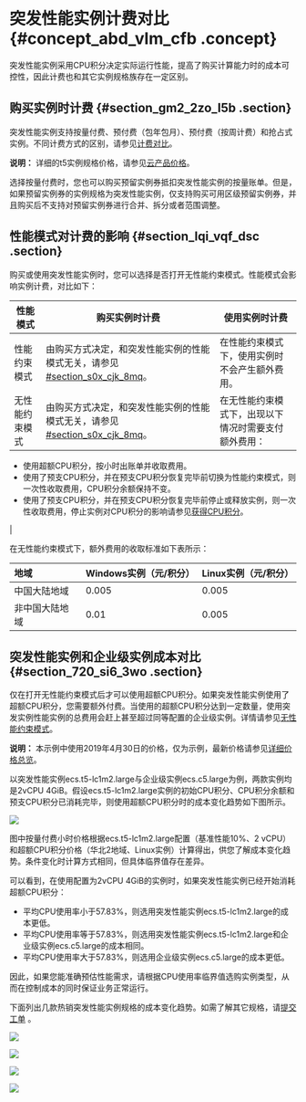 # 突发性能实例计费对比 {#concept_abd_vlm_cfb .concept}

突发性能实例采用CPU积分决定实际运行性能，提高了购买计算能力时的成本可控性，因此计费也和其它实例规格族存在一定区别。

## 购买实例时计费 {#section_gm2_2zo_l5b .section}

突发性能实例支持按量付费、预付费（包年包月）、预付费（按周计费）和抢占式实例。不同计费方式的区别，请参见[计费对比](../../../../cn.zh-CN/产品定价/计费对比.md#)。

**说明：** 详细的t5实例规格价格，请参见[云产品价格](https://www.aliyun.com/price/product#/ecs/detail)。

选择按量付费时，您也可以购买预留实例券抵扣突发性能实例的按量账单。但是，如果预留实例券的实例规格为突发性能实例，仅支持购买可用区级预留实例券，并且购买后不支持对预留实例券进行合并、拆分或者范围调整。

## 性能模式对计费的影响 {#section_lqi_vqf_dsc .section}

购买或使用突发性能实例时，您可以选择是否打开无性能约束模式。性能模式会影响实例计费，对比如下：

|性能模式|购买实例时计费|使用实例时计费|
|----|-------|-------|
|性能约束模式|由购买方式决定，和突发性能实例的性能模式无关，请参见[\#section\_s0x\_cjk\_8mq](#section_s0x_cjk_8mq)。|在性能约束模式下，使用实例时不会产生额外费用。|
|无性能约束模式|由购买方式决定，和突发性能实例的性能模式无关，请参见[\#section\_s0x\_cjk\_8mq](#section_s0x_cjk_8mq)。| 在无性能约束模式下，出现以下情况时需要支付额外费用：

-   使用超额CPU积分，按小时出账单并收取费用。
-   使用了预支CPU积分，并在预支CPU积分恢复完毕前切换为性能约束模式，则一次性收取费用，CPU积分余额保持不变。
-   使用了预支CPU积分，并在预支CPU积分恢复完毕前停止或释放实例，则一次性收取费用，停止实例对CPU积分的影响请参见[获得CPU积分](cn.zh-CN/实例/选择实例规格/突发型/什么是突发性能实例.md#section_h4n_jgr_6b4)。

 |

在无性能约束模式下，额外费用的收取标准如下表所示：

|地域|Windows实例（元/积分）|Linux实例（元/积分）|
|:-|:--------------|:------------|
|中国大陆地域|0.005|0.005|
|非中国大陆地域|0.01|0.005|

## 突发性能实例和企业级实例成本对比 {#section_720_si6_3wo .section}

仅在打开无性能约束模式后才可以使用超额CPU积分。如果突发性能实例使用了超额CPU积分，您需要额外付费。当使用的超额CPU积分达到一定数量，使用突发实例性能实例的总费用会赶上甚至超过同等配置的企业级实例。详情请参见[无性能约束模式](cn.zh-CN/实例/选择实例规格/突发型/什么是突发性能实例.md#section_i6c_2kn_y5s)。

**说明：** 本示例中使用2019年4月30日的价格，仅为示例，最新价格请参见[详细价格总览](https://www.aliyun.com/price/product#/ecs/detail)。

以突发性能实例ecs.t5-lc1m2.large与企业级实例ecs.c5.large为例，两款实例均是2vCPU 4GiB。假设ecs.t5-lc1m2.large实例的初始CPU积分、CPU积分余额和预支CPU积分已消耗完毕，则使用超额CPU积分时的成本变化趋势如下图所示。

![](http://static-aliyun-doc.oss-cn-hangzhou.aliyuncs.com/assets/img/161269/155921574646093_zh-CN.png)

图中按量付费小时价格根据ecs.t5-lc1m2.large配置（基准性能10%、2 vCPU）和超额CPU积分价格（华北2地域、Linux实例）计算得出，供您了解成本变化趋势。条件变化时计算方式相同，但具体临界值存在差异。

可以看到，在使用配置为2vCPU 4GiB的实例时，如果突发性能实例已经开始消耗超额CPU积分：

-   平均CPU使用率小于57.83%，则选用突发性能实例ecs.t5-lc1m2.large的成本更低。
-   平均CPU使用率等于57.83%，则选用突发性能实例ecs.t5-lc1m2.large和企业级实例ecs.c5.large的成本相同。
-   平均CPU使用率大于57.83%，则选用企业级实例ecs.c5.large的成本更低。

因此，如果您能准确预估性能需求，请根据CPU使用率临界值选购实例类型，从而在控制成本的同时保证业务正常运行。

下面列出几款热销突发性能实例规格的成本变化趋势。如需了解其它规格，请[提交工单](https://selfservice.console.aliyun.com/ticket/createIndex) 。

![](http://static-aliyun-doc.oss-cn-hangzhou.aliyuncs.com/assets/img/161269/155921574645519_zh-CN.png)

![](http://static-aliyun-doc.oss-cn-hangzhou.aliyuncs.com/assets/img/161269/155921574646092_zh-CN.png)

![](http://static-aliyun-doc.oss-cn-hangzhou.aliyuncs.com/assets/img/161269/155921574646095_zh-CN.png)

![](http://static-aliyun-doc.oss-cn-hangzhou.aliyuncs.com/assets/img/161269/155921574646096_zh-CN.png)

